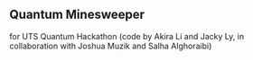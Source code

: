 ## Quantum Minesweeper
for UTS Quantum Hackathon
(code by Akira Li and Jacky Ly, in collaboration with Joshua Muzik and Salha Alghoraibi)
